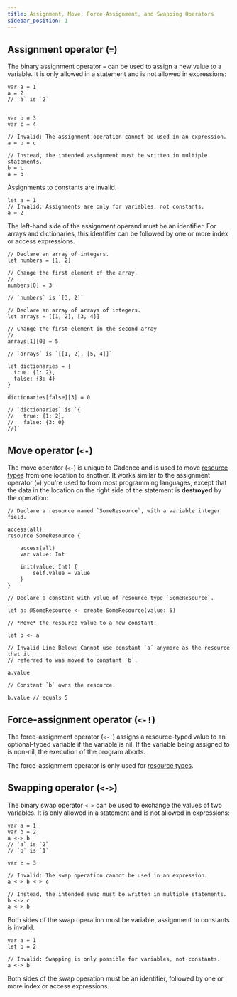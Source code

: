 ```yaml
---
title: Assignment, Move, Force-Assignment, and Swapping Operators
sidebar_position: 1
---
```


## Assignment operator (`=`)

The binary assignment operator `=` can be used to assign a new value to a variable. It is only allowed in a statement and is not allowed in expressions:

```cadence
var a = 1
a = 2
// `a` is `2`


var b = 3
var c = 4

// Invalid: The assignment operation cannot be used in an expression.
a = b = c

// Instead, the intended assignment must be written in multiple statements.
b = c
a = b
```

Assignments to constants are invalid.

```cadence
let a = 1
// Invalid: Assignments are only for variables, not constants.
a = 2
```

The left-hand side of the assignment operand must be an identifier. For arrays and dictionaries, this identifier can be followed by one or more index or access expressions.

```cadence
// Declare an array of integers.
let numbers = [1, 2]

// Change the first element of the array.
//
numbers[0] = 3

// `numbers` is `[3, 2]`
```

```cadence
// Declare an array of arrays of integers.
let arrays = [[1, 2], [3, 4]]

// Change the first element in the second array
//
arrays[1][0] = 5

// `arrays` is `[[1, 2], [5, 4]]`
```

```cadence
let dictionaries = {
  true: {1: 2},
  false: {3: 4}
}

dictionaries[false][3] = 0

// `dictionaries` is `{
//   true: {1: 2},
//   false: {3: 0}
//}`
```

## Move operator (`<-`)

The move operator (`<-`) is unique to Cadence and is used to move [resource types] from one location to another.  It works similar to the assignment operator (`=`) you're used to from most programming languages, except that the data in the location on the right side of the statement is **destroyed** by the operation:

```cadence
// Declare a resource named `SomeResource`, with a variable integer field.

access(all)
resource SomeResource {
    
    access(all)
    var value: Int

    init(value: Int) {
        self.value = value
    }
}

// Declare a constant with value of resource type `SomeResource`.

let a: @SomeResource <- create SomeResource(value: 5)

// *Move* the resource value to a new constant.

let b <- a

// Invalid Line Below: Cannot use constant `a` anymore as the resource that it
// referred to was moved to constant `b`.

a.value

// Constant `b` owns the resource.

b.value // equals 5
```

## Force-assignment operator (`<-!`)

The force-assignment operator (`<-!`) assigns a resource-typed value to an optional-typed variable if the variable is nil. If the variable being assigned to is non-nil, the execution of the program aborts.

The force-assignment operator is only used for [resource types].

## Swapping operator (`<->`)

The binary swap operator `<->` can be used to exchange the values of two variables. It is only allowed in a statement and is not allowed in expressions:

```cadence
var a = 1
var b = 2
a <-> b
// `a` is `2`
// `b` is `1`

var c = 3

// Invalid: The swap operation cannot be used in an expression.
a <-> b <-> c

// Instead, the intended swap must be written in multiple statements.
b <-> c
a <-> b
```

Both sides of the swap operation must be variable, assignment to constants is invalid.

```cadence
var a = 1
let b = 2

// Invalid: Swapping is only possible for variables, not constants.
a <-> b
```

Both sides of the swap operation must be an identifier, followed by one or more index or access expressions.

<!-- Relative links. Will not render on the page -->

[resource types]: ../resources.mdx
[logical shifting]: https://en.wikipedia.org/wiki/Logical_shift
[arithmetic shifting]: https://en.wikipedia.org/wiki/Arithmetic_shift
[conditional downcasting operator `as?`]: ./casting-operators.md#conditional-downcasting-operator-as